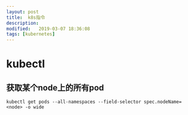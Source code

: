 ```yaml
---
layout: post
title:  k8s指令
description: 
modified:   2019-03-07 18:36:08
tags: [kubernetes]
---
```


# kubectl

## 获取某个node上的所有pod
`kubectl get pods --all-namespaces --field-selector spec.nodeName=<node> -o wide`
